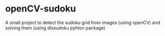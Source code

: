 # openCV-sudoku
A small project to detect the sudoku grid from images (using openCV) and solving them (using dlxsudoku pyhton package)
